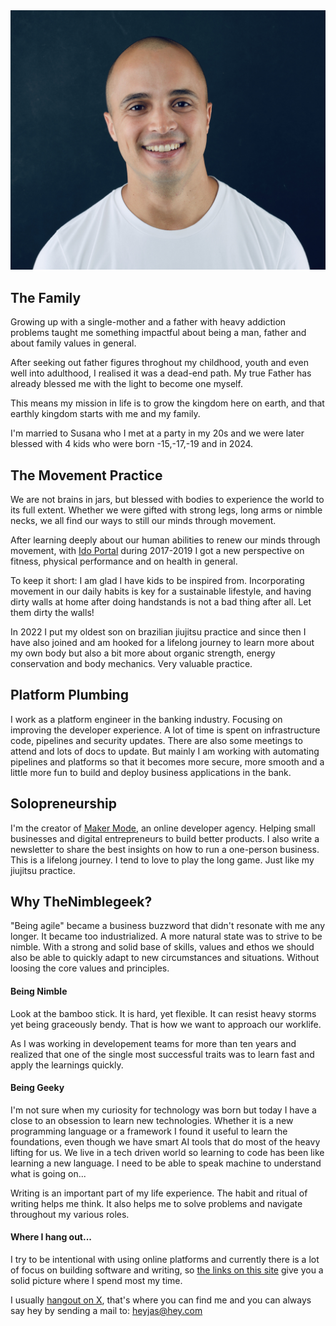 
<img src="/public/images/iamjas_profile.jpg" alt="Profile" class="profile-image"/>

## The Family  
Growing up with a single-mother and a father with heavy addiction problems taught me something impactful about being a man, father and about family values in general. 

After seeking out father figures throghout my childhood, youth and even well into adulthood, I realised it was a dead-end path. My true Father has already blessed me with the light to become one myself.

This means my mission in life is to grow the kingdom here on earth, and that earthly kingdom starts with me and my family. 

I'm married to Susana who I met at a party in my 20s and we were later blessed with 4 kids who were born -15,-17,-19 and in 2024. 

## The Movement Practice
We are not brains in jars, but blessed with bodies to experience the world to its full extent. Whether we were gifted with strong legs, long arms or nimble necks, we all find our ways to still our minds through movement. 

After learning deeply about our human abilities to renew our minds through movement, with [Ido Portal](https://www.idoportal.com/) during 2017-2019 I got a new perspective on fitness, physical performance and on health in general. 

To keep it short: I am glad I have kids to be inspired from. Incorporating movement in our daily habits is key for a sustainable lifestyle, and having dirty walls at home after doing handstands is not a bad thing after all. Let them dirty the walls!

In 2022 I put my oldest son on brazilian jiujitsu practice and since then I have also joined and am hooked for a lifelong journey to learn more about my own body but also a bit more about organic strength, energy conservation and body mechanics. Very valuable practice.

## Platform Plumbing
I work as a platform engineer in the banking industry. Focusing on improving the developer experience. A lot of time is spent on infrastructure code, pipelines and security updates. There are also some meetings to attend and lots of docs to update. But mainly I am working with automating pipelines and platforms so that it becomes more secure, more smooth and a little more fun to build and deploy business applications in the bank.

## Solopreneurship
I'm the creator of [Maker Mode](https://makermode.dev/), an online developer agency. Helping small businesses and digital entrepreneurs to build better products. I also write a newsletter to share the best insights on how to run a one-person business. This is a lifelong journey. I tend to love to play the long game. Just like my jiujitsu practice. 

## Why TheNimblegeek?

"Being agile" became a business buzzword that didn't resonate with me any longer. It became too industrialized. A more natural state was to strive to be nimble. With a strong and solid base of skills, values and ethos we should also be able to quickly adapt to new circumstances and situations. Without loosing the core values and principles. 

#### Being Nimble
Look at the bamboo stick. It is hard, yet flexible. It can resist heavy storms yet being graceously bendy. That is how we want to approach our worklife.

As I was working in developement teams for more than ten years and realized that one of the single most successful traits was to learn fast and apply the learnings quickly.

#### Being Geeky
I'm not sure when my curiosity for technology was born but today I have a close to an obsession to learn new technologies. Whether it is a new programming language or a framework I found it useful to learn the foundations, even though we have smart AI tools that do most of the heavy lifting for us. We live in a tech driven world so learning to code has been like learning a new language. I need to be able to speak machine to understand what is going on...

Writing is an important part of my life experience. The habit and ritual of writing helps me think. It also helps me to solve problems and navigate throughout my various roles. 

#### Where I hang out...
I try to be intentional with using online platforms and currently there is a lot of focus on building software and writing, so [the links on this site](https://thenimblegeek.com) give you a solid picture where I spend most my time.

I usually [hangout on X](https://x.com/thenimblegeek), that's where you can find me and you can always say hey by sending a mail to: heyjas@hey.com 